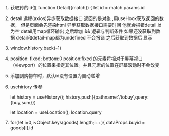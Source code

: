 1. 获取传的id值
function Detail({match}) {
    let id = match.params.id
2. detail 远程(axios)异步获取数据接口 返回的是对象 ,用useHook获取返回的数据，
但是页面会先渲染html 异步获取数据接口需要时间  他就会报错detail.id为空 detail用map循环输出 之后增加
&& 逻辑与判断条件 如果还没获取到数据 detail和detail-map都为undefined 不会报错 之后获取到数据后 显示
3. window.history.back(-1)
4. position: fixed; bottom:0
    position:fixed 的元素将相对于屏幕视口（viewport）的位置来指定其位置。并且元素的位置在屏幕滚动时不会改变
5. 添加到购物车时，默认id没有设置为自动递增
6. usehirtory 传参

    let history = useHistory();
    history.push({pathname:'/tobuy',query:{buy,sum}})

    let location = useLocation();
    location.query
7. for(let i=0;i<Object.keys(goods).length;i++){
        dataProps.buyid = goods[i].id